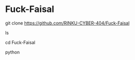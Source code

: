 


# Fuck-Faisal



git clone https://github.com/RINKU-CYBER-404/Fuck-Faisal

ls

cd Fuck-Faisal

python 
